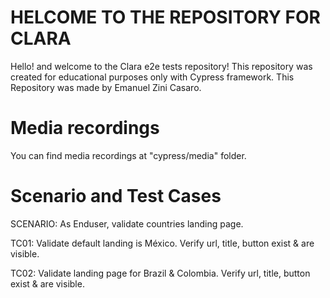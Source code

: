 # HELCOME TO THE REPOSITORY FOR CLARA

Hello! and welcome to the Clara e2e tests repository!
This repository was created for educational purposes only with Cypress framework.
This Repository was made by Emanuel Zini Casaro.

# Media recordings

You can find media recordings at "cypress/media" folder.

# Scenario and Test Cases

SCENARIO: As Enduser, validate countries landing page.

TC01: Validate default landing is México. Verify url, title, button exist & are visible.

TC02: Validate landing page for Brazil & Colombia. Verify url, title, button exist & are visible.
